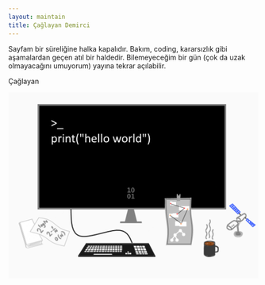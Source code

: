 ```yaml
---
layout: maintain
title: Çağlayan Demirci
---
```


Sayfam bir süreliğine halka kapalıdır. Bakım, coding, kararsızlık gibi aşamalardan geçen atıl bir haldedir. Bilemeyeceğim bir gün (çok da uzak olmayacağını umuyorum) yayına tekrar açılabilir.

Çağlayan



![](images/csimg.png)
